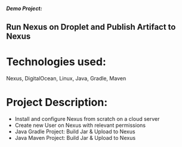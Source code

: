 ##### Demo Project:


## Run Nexus on Droplet and Publish Artifact to Nexus
# Technologies used:
Nexus, DigitalOcean, Linux, Java, Gradle, Maven

# Project Description:
- Install and configure Nexus from scratch on a cloud server
- Create new User on Nexus with relevant permissions
- Java Gradle Project: Build Jar & Upload to Nexus
- Java Maven Project: Build Jar & Upload to Nexus